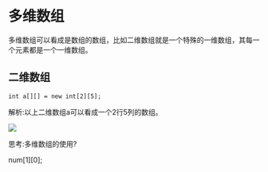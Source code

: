 # 多维数组

多维数组可以看成是数组的数组，比如二维数组就是一个特殊的一维数组，其每一个元素都是一个一维数组。

## 二维数组

```
int a[][] = new int[2][5];
```

解析:以上二维数组a可以看成一个2行5列的数组。

![](https://gitee.com/YatJay/image/raw/master/img/202202111730765.png)

思考:多维数组的使用?

num[1][0];
